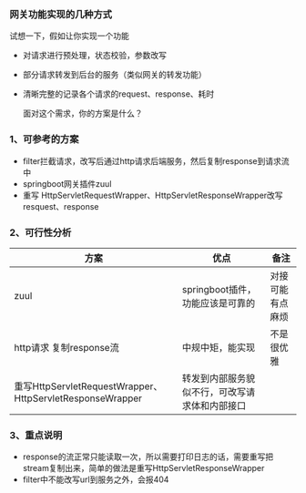 ### 网关功能实现的几种方式

试想一下，假如让你实现一个功能

+ 对请求进行预处理，状态校验，参数改写

+ 部分请求转发到后台的服务（类似网关的转发功能）

+ 清晰完整的记录各个请求的request、response、耗时

  面对这个需求，你的方案是什么？

### 1、可参考的方案

+ filter拦截请求，改写后通过http请求后端服务，然后复制response到请求流中
+ springboot网关插件zuul
+ 重写 HttpServletRequestWrapper、HttpServletResponseWrapper改写resquest、response



### 2、可行性分析

| 方案                                                      | 优点                                           | 备注             |
| --------------------------------------------------------- | ---------------------------------------------- | ---------------- |
| zuul                                                      | springboot插件，功能应该是可靠的               | 对接可能有点麻烦 |
| http请求 复制response流                                   | 中规中矩，能实现                               | 不是很优雅       |
| 重写HttpServletRequestWrapper、HttpServletResponseWrapper | 转发到内部服务貌似不行，可改写请求体和内部接口 |                  |



### 3、重点说明

+ response的流正常只能读取一次，所以需要打印日志的话，需要重写把stream复制出来，简单的做法是重写HttpServletResponseWrapper
+ filter中不能改写url到服务之外，会报404